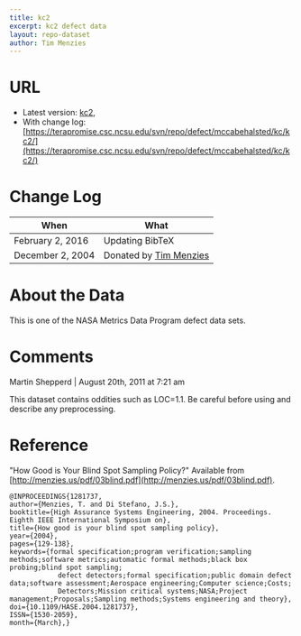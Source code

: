 ```yaml
---
title: kc2
excerpt: kc2 defect data
layout: repo-dataset
author: Tim Menzies
---
```



# URL

  * Latest version: [kc2](https://terapromise.csc.ncsu.edu/svn/repo/defect/mccabehalsted/kc/kc2/kc2.arff),  
  * With change log:[https://terapromise.csc.ncsu.edu/svn/repo/defect/mccabehalsted/kc/kc2/](https://terapromise.csc.ncsu.edu/svn/repo/defect/mccabehalsted/kc/kc2/)

# Change Log

When | What---- | ----
February 2, 2016 | Updating BibTeX
December 2, 2004 | Donated by [Tim Menzies](/repo/people/data-donors/promise3.html)

# About the Data

This is one of the NASA Metrics Data Program defect data sets.

# Comments

Martin Shepperd | August 20th, 2011 at 7:21 am

This dataset contains oddities such as LOC=1.1.
Be careful before using and describe any preprocessing.

# Reference

"How Good is Your Blind Spot Sampling Policy?" Available from [http://menzies.us/pdf/03blind.pdf](http://menzies.us/pdf/03blind.pdf).
```
@INPROCEEDINGS{1281737,
author={Menzies, T. and Di Stefano, J.S.},
booktitle={High Assurance Systems Engineering, 2004. Proceedings. Eighth IEEE International Symposium on},
title={How good is your blind spot sampling policy},
year={2004},
pages={129-138},
keywords={formal specification;program verification;sampling methods;software metrics;automatic formal methods;black box probing;blind spot sampling;
            defect detectors;formal specification;public domain defect data;software assessment;Aerospace engineering;Computer science;Costs;
            Detectors;Mission critical systems;NASA;Project management;Proposals;Sampling methods;Systems engineering and theory},
doi={10.1109/HASE.2004.1281737},
ISSN={1530-2059},
month={March},}
```
